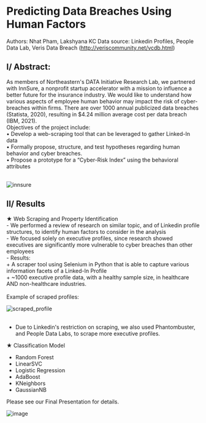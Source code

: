 # Predicting Data Breaches Using Human Factors
Authors: Nhat Pham, Lakshyana KC
Data source: Linkedin Profiles, People Data Lab, Veris Data Breach (http://veriscommunity.net/vcdb.html)

<h2>I/ Abstract: </h2>
As members of Northeastern's DATA Initiative Research Lab, we partnered with InnSure, a nonprofit startup accelerator with a mission to influence a better future for the insurance industry. We would like to understand how various aspects of employee human behavior may impact the risk of cyber-breaches within firms. There are over 1000 annual publicized data breaches (Statista, 2020), resulting in $4.24 million average cost per data breach (IBM, 2021).
<br />
Objectives of the project include:<br />
• Develop a web-scraping tool that can be leveraged to gather Linked-In data <br />
• Formally propose, structure, and test hypotheses regarding human behavior and cyber 
breaches. <br />
• Propose a prototype for a “Cyber-Risk Index” using the behavioral attributes <br />
<br />

![innsure](https://user-images.githubusercontent.com/87089936/196846695-f05afbed-f330-4b84-82d5-b85d2c399752.PNG)<br />

<h2>II/ Results</h2>
★ Web Scraping and Property Identification <br />
- We performed a review of research on similar topic, and of Linkedin profile structures, to identify human factors to consider in the analysis<br />
- We focused solely on executive profiles, since research showed executives are significantly more vulnerable to cyber breaches than other employees<br />
- Results:<br />
+ A scraper tool using Selenium in Python that is able to capture various information facets of a Linked-In Profile<br />
+ ~1000 executive profile data, with a healthy sample size, in healthcare AND non-healthcare industries. <br />
<br />
Example of scraped profiles:<br />

![scraped_profile](https://user-images.githubusercontent.com/87089936/196847029-8bf9742f-960f-4516-a06f-4f4c7eaa80ac.PNG)<br />
<br />

+ Due to Linkedin's restriction on scraping, we also used Phantombuster, and People Data Labs, to scrape more executive profiles.

★	Classification Model <br />
- Random Forest<br />
- LinearSVC<br />
- Logistic Regression<br />
- AdaBoost <br />
- KNeighbors<br />
- GaussianNB<br />

Please see our Final Presentation for details.<br />

![image](https://user-images.githubusercontent.com/87089936/196848172-0faaf7b5-27ed-4226-b97d-0e8bec0f9165.png)

 
